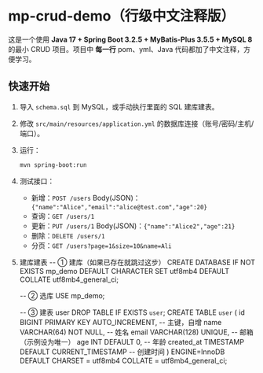 # mp-crud-demo（行级中文注释版）

这是一个使用 **Java 17 + Spring Boot 3.2.5 + MyBatis-Plus 3.5.5 + MySQL 8** 的最小 CRUD 项目。项目中 **每一行** pom、yml、Java 代码都加了中文注释，方便学习。

## 快速开始
1. 导入 `schema.sql` 到 MySQL，或手动执行里面的 SQL 建库建表。
2. 修改 `src/main/resources/application.yml` 的数据库连接（账号/密码/主机/端口）。
3. 运行：
   ```bash
   mvn spring-boot:run
   ```
4. 测试接口：
   - 新增：`POST /users`  Body(JSON)：`{"name":"Alice","email":"alice@test.com","age":20}`
   - 查询：`GET /users/1`
   - 更新：`PUT /users/1` Body(JSON)：`{"name":"Alice2","age":21}`
   - 删除：`DELETE /users/1`
   - 分页：`GET /users?page=1&size=10&name=Ali`
   
5. 建库建表
   -- ① 建库（如果已存在就跳过这步）
   CREATE DATABASE IF NOT EXISTS mp_demo
   DEFAULT CHARACTER SET utf8mb4
   DEFAULT COLLATE utf8mb4_general_ci;

   -- ② 选库
   USE mp_demo;
   
   -- ③ 建表 user
   DROP TABLE IF EXISTS `user`;
   CREATE TABLE `user` (
   id          BIGINT PRIMARY KEY AUTO_INCREMENT,   -- 主键，自增
   name        VARCHAR(64)  NOT NULL,               -- 姓名
   email       VARCHAR(128) UNIQUE,                 -- 邮箱（示例设为唯一）
   age         INT DEFAULT 0,                       -- 年龄
   created_at  TIMESTAMP DEFAULT CURRENT_TIMESTAMP  -- 创建时间
   ) ENGINE=InnoDB
   DEFAULT CHARSET = utf8mb4
   COLLATE = utf8mb4_general_ci;
